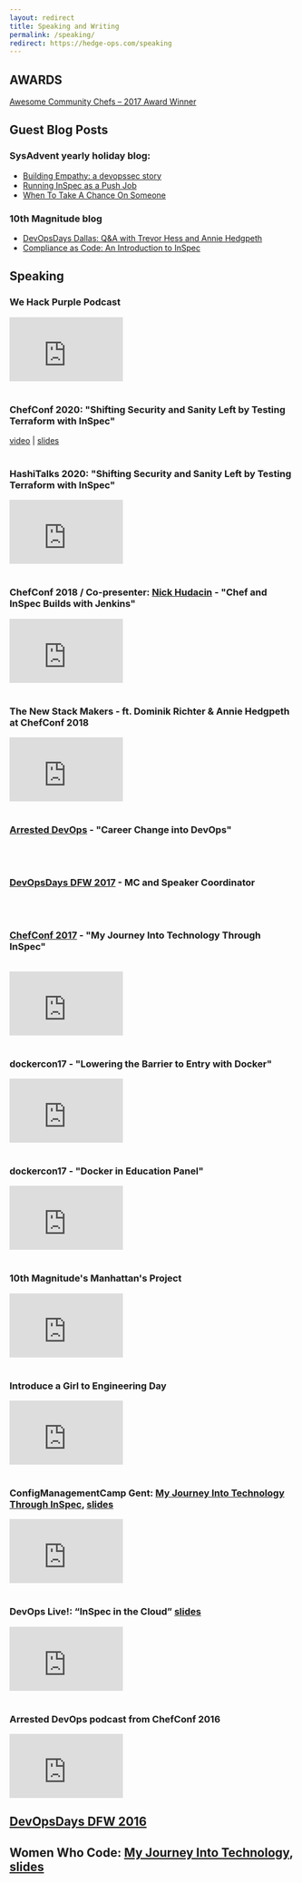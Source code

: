 ```yaml
---
layout: redirect
title: Speaking and Writing
permalink: /speaking/
redirect: https://hedge-ops.com/speaking
---
```


## AWARDS

[Awesome Community Chefs – 2017 Award Winner](https://blog.chef.io/2017/06/08/awesome-community-chefs-2017-award-winners/)

## Guest Blog Posts

### SysAdvent yearly holiday blog:

* [Building Empathy: a devopssec story](http://sysadvent.blogspot.com/2016/12/day-3-building-empathy-devopsec-story.html?utm_content=buffer1c4b0&utm_medium=social&utm_source=twitter.com&utm_campaign=buffer)
* [Running InSpec as a Push Job](http://sysadvent.blogspot.com/2017/12/day-7-running-inspec-as-push-job.html)
* [When To Take A Chance On Someone](https://sysadvent.blogspot.com/2019/12/day-11-when-to-take-chance-on-someone.html)

### 10th Magnitude blog

* [DevOpsDays Dallas: Q&A with Trevor Hess and Annie Hedgpeth](http://www.10thmagnitude.com/tech-blog/devopsdays-dallas/)
* [Compliance as Code: An Introduction to InSpec](https://www.10thmagnitude.com/tech-blog/compliance-code-introduction-inspec/)

## Speaking

### We Hack Purple Podcast

<iframe width="200" height="113" src="https://www.youtube.com/embed/DglcW9s1sfE" title="YouTube video player" frameborder="0" allow="accelerometer; autoplay; clipboard-write; encrypted-media; gyroscope; picture-in-picture" allowfullscreen></iframe>
<br/>
<br/>

### ChefConf 2020: "Shifting Security and Sanity Left by Testing Terraform with InSpec"

[video](https://eviacms.evia.events/embed/insights?mid=ce6de89e-c37f-4530-8222-40fdb67a2b2c&startTime=0&endTime=2250) | [slides](https://eviacloudlivestore.blob.core.windows.net/unsecure/Event_1353/AnnieHedgpeth_A2.mp4/Resource/CHEFInSpecTerraformDemo.pptx)
<br/>
<br/>

### HashiTalks 2020: "Shifting Security and Sanity Left by Testing Terraform with InSpec"

<iframe width="200" height="113" src="https://www.youtube.com/embed/q1Vx02N1_vo" frameborder="0" allowfullscreen></iframe>
<br/>
<br/>

### ChefConf 2018 / Co-presenter: [Nick Hudacin](https://nickhudacin.wordpress.com/) - "Chef and InSpec Builds with Jenkins"

<iframe width="200" height="113" src="https://www.youtube.com/embed/AeXiFdlPta0" frameborder="0" allowfullscreen></iframe>
<br/>
<br/>

### The New Stack Makers - ft. Dominik Richter & Annie Hedgpeth at ChefConf 2018

<iframe width="200" height="113" src="https://www.youtube.com/embed/PotvNcL6voc" frameborder="0" allowfullscreen></iframe>
<br/>
<br/>

### [Arrested DevOps](https://www.arresteddevops.com/career-change-into-devops/) - "Career Change into DevOps"

<br/>
<br/>

### [DevOpsDays DFW 2017](https://www.youtube.com/channel/UClMmc8BcfAzyZwFAtFVq1gA/videos) - MC and Speaker Coordinator

<br/>
<br/>

### [ChefConf 2017](https://chefconf.chef.io/2017/agenda/) - "My Journey Into Technology Through InSpec"

<br/>

<iframe width="200" height="113" src="https://www.youtube.com/embed/bNxc6Y8ZHsI" frameborder="0" allowfullscreen></iframe>
<br/>
<br/>

### dockercon17 - "Lowering the Barrier to Entry with Docker"

<iframe width="200" height="113" src="https://www.youtube.com/embed/YWgIm3DpSI8" frameborder="0" allowfullscreen></iframe>
<br/>
<br/>

### dockercon17 - "Docker in Education Panel"

<iframe width="200" height="113" src="https://www.youtube.com/embed/h4Ocwx60wp4" frameborder="0" allowfullscreen></iframe>
<br/>
<br/>

### 10th Magnitude's Manhattan's Project

<iframe width="200" height="113" src="https://www.youtube.com/embed/LCtmk7VMBTs" frameborder="0" allowfullscreen></iframe>
<br/>
<br/>

### Introduce a Girl to Engineering Day

<iframe width="200" height="113" src="https://www.youtube.com/embed/MitmkB-MLOw" frameborder="0" allowfullscreen></iframe>
<br/>
<br/>

### ConfigManagementCamp Gent: [My Journey Into Technology Through InSpec](https://www.youtube.com/watch?v=Vg9ViDHKWJc), [slides](http://prezi.com/3k-pdefzgx9t/?utm_campaign=share&rc=ex0share&utm_medium=copy)

<iframe width="200" height="113" src="https://www.youtube.com/embed/Vg9ViDHKWJc" frameborder="0" allowfullscreen></iframe>

<br/>
<br/>

### DevOps Live!: “InSpec in the Cloud” [slides](http://prezi.com/teptbcs7stva/?utm_campaign=share&rc=ex0share&utm_medium=copy)
<iframe width="200" height="113" src="https://www.youtube.com/embed/Y9kqolVaMOA" frameborder="0" allowfullscreen></iframe>

<br/>
<br/>

### Arrested DevOps podcast from ChefConf 2016

<iframe width="200" height="113" src="https://www.youtube.com/embed/U7i4JE4Zk7w" frameborder="0" allowfullscreen></iframe>

## [DevOpsDays DFW 2016](https://www.arresteddevops.com/devopsdays-dfw-2016/)

## Women Who Code: [My Journey Into Technology](https://twitter.com/WWCodeDFW/status/807033959188086785), [slides](http://prezi.com/2dkunsfxz99y/?utm_campaign=share&rc=ex0share&utm_medium=copy)
